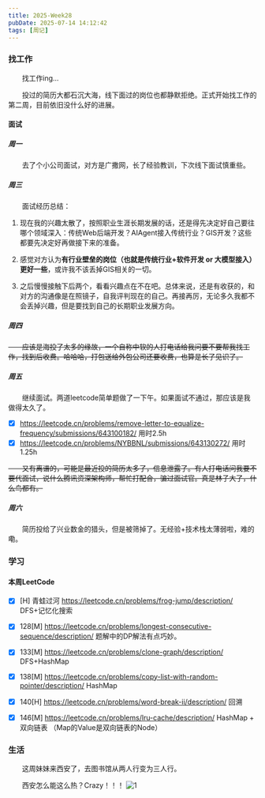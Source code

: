 ```yaml
---
title: 2025-Week28
pubDate: 2025-07-14 14:12:42
tags: [周记]
---
```


### 找工作
&emsp;&emsp;找工作ing...

&emsp;&emsp;投过的简历大都石沉大海，线下面过的岗位也都静默拒绝。正式开始找工作的第二周，目前依旧没什么好的进展。

#### 面试

##### 周一

&emsp;&emsp;去了个小公司面试，对方是广撒网，长了经验教训，下次线下面试慎重些。


##### 周三

&emsp;&emsp;面试经历总结：
1.  现在我的兴趣太散了，按照职业生涯长期发展的话，还是得先决定好自己要往哪个领域深入：传统Web后端开发？AIAgent接入传统行业？GIS开发？这些都要先决定好再做接下来的准备。

2. 感觉对方认为**有行业壁垒的岗位（也就是传统行业+软件开发 or 大模型接入）更好一些**，或许我不该丢掉GIS相关的一切。

3. 之后慢慢接触下后两个，看看兴趣点在不在吧。总体来说，还是有收获的，和对方的沟通像是在照镜子，自我评判现在的自己。再接再厉，无论多久我都不会丢掉兴趣，但是要找到自己的长期职业发展方向。

##### 周四

~~&emsp;&emsp;应该是海投了太多的缘故，一个自称中软的人打电话给我问要不要帮我找工作，找到后收费。哈哈哈，打包送给外包公司还要收费，也算是长了见识了。~~

##### 周五

&emsp;&emsp;继续面试。两道leetcode简单题做了一下午。如果面试不通过，那应该是我做得太久了。
- [x] https://leetcode.cn/problems/remove-letter-to-equalize-frequency/submissions/643100182/  用时2.5h
- [x] https://leetcode.cn/problems/NYBBNL/submissions/643130272/ 用时1.25h

~~&emsp;&emsp;又有离谱的，可能是最近投的简历太多了，信息泄露了。有人打电话问我要不要代面试，说什么腾讯资深架构师，帮忙打配合，骗过面试官。真是林子大了，什么鸟都有。~~


##### 周六

&emsp;&emsp;简历投给了兴业数金的猎头，但是被筛掉了。无经验+技术栈太薄弱啦，难的嘞。


### 学习
#### 本周LeetCode

- [x] [H] 青蛙过河 https://leetcode.cn/problems/frog-jump/description/ DFS+记忆化搜索
- [x] 128[M] https://leetcode.cn/problems/longest-consecutive-sequence/description/ 题解中的DP解法有点巧妙。

- [x] 133[M] https://leetcode.cn/problems/clone-graph/description/  DFS+HashMap
- [x] 138[M] https://leetcode.cn/problems/copy-list-with-random-pointer/description/ HashMap
- [x] 140[H] https://leetcode.cn/problems/word-break-ii/description/  回溯
- [x] 146[M] https://leetcode.cn/problems/lru-cache/description/ HashMap + 双向链表 （Map的Value是双向链表的Node）

### 生活
&emsp;&emsp;这周妹妹来西安了，去图书馆从两人行变为三人行。

&emsp;&emsp;西安怎么能这么热？Crazy！！！
![1](https://fastly.jsdelivr.net/gh/roc80/DrawingBoard@main/image/17524753960131752475380878.png)


<script src="https://giscus.app/client.js"
        data-repo="roc80/Blog"
        data-repo-id="R_kgDOO4NnfQ"
        data-category="Announcements"
        data-category-id="DIC_kwDOO4Nnfc4Ctshe"
        data-mapping="pathname"
        data-strict="1"
        data-reactions-enabled="1"
        data-emit-metadata="0"
        data-input-position="top"
        data-theme="preferred_color_scheme"
        data-lang="zh-CN"
        data-loading="lazy"
        crossorigin="anonymous"
        async>
</script>